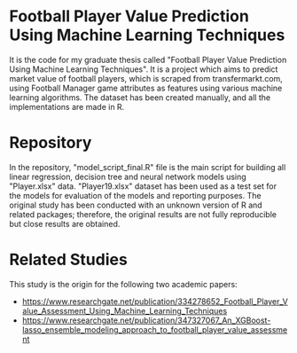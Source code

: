 # Football Player Value Prediction Using Machine Learning Techniques

It is the code for my graduate thesis called "Football Player Value Prediction Using Machine Learning Techniques". It is a project which aims to predict market value of football players, which is scraped from transfermarkt.com, using Football Manager game attributes as features using various machine learning algorithms. The dataset has been created manually, and all the implementations are made in R.  

# Repository
In the repository, "model_script_final.R" file is the main script for building all linear regression, decision tree and neural network models using "Player.xlsx" data. "Player19.xlsx" dataset has been used as a test set for the models for evaluation of the models and reporting purposes. The original study has been conducted with an unknown version of R and related  packages; therefore, the original results are not fully reproducible but close results are obtained.

# Related Studies
This study is the origin for the following two academic papers:
  - https://www.researchgate.net/publication/334278652_Football_Player_Value_Assessment_Using_Machine_Learning_Techniques
  - https://www.researchgate.net/publication/347327067_An_XGBoost-lasso_ensemble_modeling_approach_to_football_player_value_assessment
